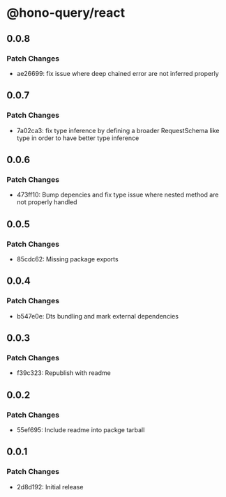 # @hono-query/react

## 0.0.8

### Patch Changes

- ae26699: fix issue where deep chained error are not inferred properly

## 0.0.7

### Patch Changes

- 7a02ca3: fix type inference by defining a broader RequestSchema like type in order to have better type inference

## 0.0.6

### Patch Changes

- 473ff10: Bump depencies and fix type issue where nested method are not properly handled

## 0.0.5

### Patch Changes

- 85cdc62: Missing package exports

## 0.0.4

### Patch Changes

- b547e0e: Dts bundling and mark external dependencies

## 0.0.3

### Patch Changes

- f39c323: Republish with readme

## 0.0.2

### Patch Changes

- 55ef695: Include readme into packge tarball

## 0.0.1

### Patch Changes

- 2d8d192: Initial release
